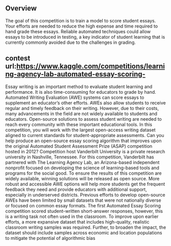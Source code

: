 ## Overview
The goal of this competition is to train a model to score student essays. Your efforts are needed to reduce the high expense and time required to hand grade these essays. Reliable automated techniques could allow essays to be introduced in testing, a key indicator of student learning that is currently commonly avoided due to the challenges in grading.
## contest url:https://www.kaggle.com/competitions/learning-agency-lab-automated-essay-scoring-
Essay writing is an important method to evaluate student learning and performance. It is also time-consuming for educators to grade by hand. Automated Writing Evaluation (AWE) systems can score essays to supplement an educator’s other efforts. AWEs also allow students to receive regular and timely feedback on their writing. However, due to their costs, many advancements in the field are not widely available to students and educators. Open-source solutions to assess student writing are needed to reach every community with these important educational tools. In this competition, you will work with the largest open-access writing dataset aligned to current standards for student-appropriate assessments. Can you help produce an open-source essay scoring algorithm that improves upon the original Automated Student Assessment Prize (ASAP) competition hosted in 2012? Competition host Vanderbilt University is a private research university in Nashville, Tennessee. For this competition, Vanderbilt has partnered with The Learning Agency Lab, an Arizona-based independent nonprofit focused on developing the science of learning-based tools and programs for the social good. To ensure the results of this competition are widely available, winning solutions will be released as open source. More robust and accessible AWE options will help more students get the frequent feedback they need and provide educators with additional support, especially in underserved districts. Previous efforts to develop open-source AWEs have been limited by small datasets that were not nationally diverse or focused on common essay formats. The first Automated Essay Scoring competition scored student-written short-answer responses, however, this is a writing task not often used in the classroom. To improve upon earlier efforts, a more expansive dataset that includes high-quality, realistic classroom writing samples was required. Further, to broaden the impact, the dataset should include samples across economic and location populations to mitigate the potential of algorithmic bias
